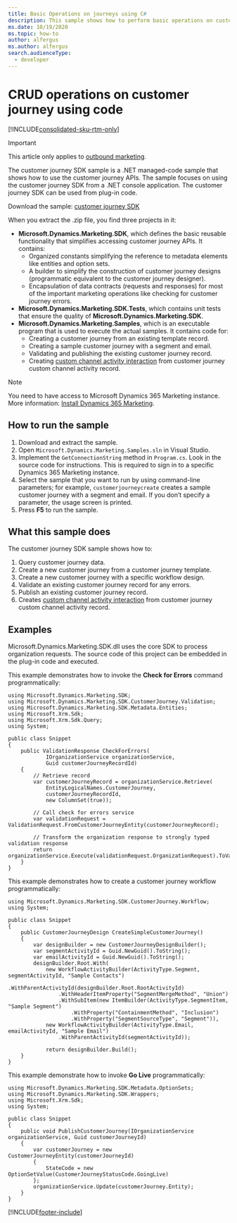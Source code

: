 ```yaml
---
title: Basic Operations on journeys using C#
description: This sample shows how to perform basic operations on customer journey using C#.
ms.date: 10/19/2020
ms.topic: how-to
author: alfergus
ms.author: alfergus
search.audienceType: 
  - developer
---
```


# CRUD operations on customer journey using code

[!INCLUDE[consolidated-sku-rtm-only](../../includes/consolidated-sku-rtm-only.md)]

> [!IMPORTANT]
> This article only applies to [outbound marketing](/dynamics365/marketing/user-guide).

The customer journey SDK sample is a .NET managed-code sample that shows how to use the customer journey APIs. The sample focuses on using the customer journey SDK from a .NET console application. The customer journey SDK can be used from plug-in code.

Download the sample: [customer journey SDK](https://go.microsoft.com/fwlink/?linkid=2086553)

When you extract the .zip file, you find three projects in it:

- **Microsoft.Dynamics.Marketing.SDK**, which defines the basic reusable functionality that simplifies accessing customer journey APIs. It contains:
   - Organized constants simplifying the reference to metadata elements like entities and option sets.
   - A builder to simplify the construction of customer journey designs (programmatic equivalent to the customer journey designer).
   - Encapsulation of data contracts (requests and responses) for most of the important marketing operations like checking for customer journey errors.
- **Microsoft.Dynamics.Marketing.SDK.Tests**, which contains unit tests that ensure the quality of **Microsoft.Dynamics.Marketing.SDK**. 
- **Microsoft.Dynamics.Marketing.Samples**, which is an executable program that is used to execute the actual samples. It contains code for:
   - Creating a customer journey from an existing template record.
   - Creating a sample customer journey with a segment and email.
   - Validating and publishing the existing customer journey record.
   - Creating [custom channel activity interaction](create-custom-channel-activity-interaction.md) from customer journey custom channel activity record.

> [!NOTE]
> You need to have access to Microsoft Dynamics 365 Marketing instance. More information: [Install Dynamics 365 Marketing](/dynamics365/customer-engagement/marketing/trial-signup).

## How to run the sample

1. Download and extract the sample. 
2. Open `Microsoft.Dynamics.Marketing.Samples.sln` in Visual Studio.
3. Implement the `GetConnectionString` method in `Program.cs`. Look in the source code for instructions. This is required to sign in to a specific Dynamics 365 Marketing instance.
4. Select the sample that you want to run by using command-line parameters; for example, `customerjourneycreate` creates a sample customer journey with a segment and email. 
If you don’t specify a parameter, the usage screen is printed. 
5. Press **F5** to run the sample. 

## What this sample does

The customer journey SDK sample shows how to:

1. Query customer journey data.
2. Create a new customer journey from a customer journey template.
3. Create a new customer journey with a specific workflow design.
4. Validate an existing customer journey record for any errors.  
5. Publish an existing customer journey record. 
6. Creates [custom channel activity interaction](create-custom-channel-activity-interaction.md) from customer journey custom channel activity record.

## Examples

Microsoft.Dynamics.Marketing.SDK.dll uses the core SDK to process organization requests. The source code of this project can be embedded in the plug-in code and executed.

This example demonstrates how to invoke the **Check for Errors** command programmatically:

```CSharp  
using Microsoft.Dynamics.Marketing.SDK; 
using Microsoft.Dynamics.Marketing.SDK.CustomerJourney.Validation; 
using Microsoft.Dynamics.Marketing.SDK.Metadata.Entities; 
using Microsoft.Xrm.Sdk; 
using Microsoft.Xrm.Sdk.Query; 
using System; 
 
public class Snippet 
{ 
    public ValidationResponse CheckForErrors( 
            IOrganizationService organizationService,  
            Guid customerJourneyRecordId) 
    { 
        // Retrieve record 
        var customerJourneyRecord = organizationService.Retrieve(
            EntityLogicalNames.CustomerJourney,
            customerJourneyRecordId,
            new ColumnSet(true));
       
        // Call check for errors service 
        var validationRequest = ValidationRequest.FromCustomerJourneyEntity(customerJourneyRecord); 

        // Transform the organization response to strongly typed validation response 
        return organizationService.Execute(validationRequest.OrganizationRequest).ToValidationResponse(); 
    } 
} 
```

This example demonstrates how to create a customer journey workflow programmatically: 
 
```CSharp
using Microsoft.Dynamics.Marketing.SDK.CustomerJourney.Workflow; 
using System; 
 
public class Snippet 
{ 
    public CustomerJourneyDesign CreateSimpleCustomerJourney() 
    { 
        var designBuilder = new CustomerJourneyDesignBuilder(); 
        var segmentActivityId = Guid.NewGuid().ToString(); 
        var emailActivityId = Guid.NewGuid().ToString(); 
        designBuilder.Root.With(
            new WorkflowActivityBuilder(ActivityType.Segment, segmentActivityId, "Sample Contacts") 
                .WithParentActivityId(designBuilder.Root.RootActivityId) 
                .WithHeaderItemProperty("SegmentMergeMethod", "Union") 
                .WithSubItem(new ItemBuilder(ActivityType.SegmentItem, "Sample Segment") 
                    .WithProperty("ContainmentMethod", "Inclusion") 
                    .WithProperty("SegmentSourceType", "Segment")), 
            new WorkflowActivityBuilder(ActivityType.Email, emailActivityId, "Sample Email") 
                .WithParentActivityId(segmentActivityId)); 
 
            return designBuilder.Build(); 
    } 
} 
```

This example demonstrate how to invoke **Go Live** programmatically: 

```CSharp
using Microsoft.Dynamics.Marketing.SDK.Metadata.OptionSets; 
using Microsoft.Dynamics.Marketing.SDK.Wrappers; 
using Microsoft.Xrm.Sdk; 
using System; 

public class Snippet 
{ 
    public void PublishCustomerJourney(IOrganizationService organizationService, Guid customerJourneyId) 
    { 
        var customerJourney = new CustomerJourneyEntity(customerJourneyId) 
        { 
            StateCode = new OptionSetValue(CustomerJourneyStatusCode.GoingLive) 
        };
        organizationService.Update(customerJourney.Entity); 
    } 
} 
```

[!INCLUDE[footer-include](../../includes/footer-banner.md)]
